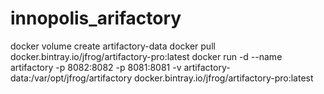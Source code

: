 # innopolis_arifactory

docker volume create artifactory-data
docker pull docker.bintray.io/jfrog/artifactory-pro:latest
docker run -d --name artifactory -p 8082:8082 -p 8081:8081 -v artifactory-data:/var/opt/jfrog/artifactory docker.bintray.io/jfrog/artifactory-pro:latest 
